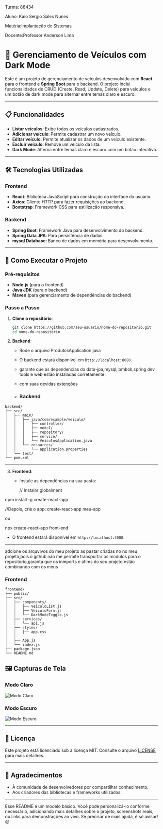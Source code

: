 Turma: 88434

Aluno: Kaio Sergio Sales Nunes

Matéria:Implantação de Sistemas

Docente:Professor Anderson Lima

# 🚗 Gerenciamento de Veículos com Dark Mode

Este é um projeto de gerenciamento de veículos desenvolvido com **React** para o frontend e **Spring Boot** para o backend. O projeto inclui funcionalidades de CRUD (Create, Read, Update, Delete) para veículos e um botão de dark mode para alternar entre temas claro e escuro.

---

## 📋 Funcionalidades

- **Listar veículos**: Exibe todos os veículos cadastrados.
- **Adicionar veículo**: Permite cadastrar um novo veículo.
- **Editar veículo**: Permite atualizar os dados de um veículo existente.
- **Excluir veículo**: Remove um veículo da lista.
- **Dark Mode**: Alterna entre temas claro e escuro com um botão interativo.

---

## 🛠️ Tecnologias Utilizadas

### Frontend
- **React**: Biblioteca JavaScript para construção da interface do usuário.
- **Axios**: Cliente HTTP para fazer requisições ao backend.
- **Bootstrap**: Framework CSS para estilização responsiva.


### Backend
- **Spring Boot**: Framework Java para desenvolvimento do backend.
- **Spring Data JPA**: Para persistência de dados.
- **mysql Database**: Banco de dados em memória para desenvolvimento.

---

## 🚀 Como Executar o Projeto

### Pré-requisitos
- **Node.js** (para o frontend)
- **Java JDK** (para o backend)
- **Maven** (para gerenciamento de dependências do backend)

### Passo a Passo

1. **Clone o repositório**:
   ```bash
   git clone https://github.com/seu-usuario/nome-do-repositorio.git
   cd nome-do-repositorio
   ```

2. **Backend**:
   
   - Rode o arquivo ProdutosApplication.java
   
   - O backend estará disponível em `http://localhost:8080`.
  
   - garante que as dependencias do data-jpa,mysql,lombok,spring dev tools e web estão instaladas corretamente.
  
   - com suas devidas extenções
  
   - ### Backend
```
backend/
├── src/
│   ├── main/
│   │   ├── java/com/example/veiculo/
│   │   │   ├── controller/
│   │   │   ├── model/
│   │   │   ├── repository/
│   │   │   ├── service/
│   │   │   └── VeiculosApplication.java
│   │   └── resources/
│   │       └── application.properties
│   └── test/
└── pom.xml
```



---

3. **Frontend**:
   
   - Instale as dependências na sua pasta:
    
     // Instalar globalment

npm install -g create-react-app

//Depois, crie o app:
create-react-app meu-app

ou

npx create-react-app front-end



   
   - O frontend estará disponível em `http://localhost:3000`.

---

adcione os arquvivos do meu projeto as pastar criadas no no meu projeto,pois o github não me permite transportar os modulos para o repositorio,garanta que os inmports e afims do seu projeto estão combinando com os meus


### Frontend
```
frontend/
├── public/
├── src/
│   ├── components/
│   │   ├── VeiculoList.js
│   │   ├── VeiculoForm.js
│   │   └── DarkModeToggle.js
│   ├── services/
│   │   └── api.js
│   ├── styles/
│   │   ├── app.css
│   │   
│   ├── App.js
│   └── index.js
├── package.json
└── README.md
```

## 🖼️ Capturas de Tela

### Modo Claro
![Modo Claro](https://via.placeholder.com/600x400.png?text=Modo+Claro)

### Modo Escuro
![Modo Escuro](https://via.placeholder.com/600x400.png?text=Modo+Escuro)

---

## 📄 Licença

Este projeto está licenciado sob a licença MIT. Consulte o arquivo [LICENSE](LICENSE) para mais detalhes.

---


## 🙏 Agradecimentos

- À comunidade de desenvolvedores por compartilhar conhecimento.
- Aos criadores das bibliotecas e frameworks utilizados.

---

Esse README é um modelo básico. Você pode personalizá-lo conforme necessário, adicionando mais detalhes sobre o projeto, screenshots reais, ou links para demonstrações ao vivo. Se precisar de mais ajuda, é só avisar! 😊
